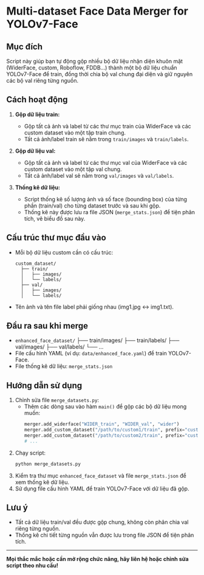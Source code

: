 # Multi-dataset Face Data Merger for YOLOv7-Face

## Mục đích
Script này giúp bạn tự động gộp nhiều bộ dữ liệu nhận diện khuôn mặt (WiderFace, custom, Roboflow, FDDB...) thành một bộ dữ liệu chuẩn YOLOv7-Face để train, đồng thời chia bộ val chung đại diện và giữ nguyên các bộ val riêng từng nguồn.

## Cách hoạt động
1. **Gộp dữ liệu train:**
   - Gộp tất cả ảnh và label từ các thư mục train của WiderFace và các custom dataset vào một tập train chung.
   - Tất cả ảnh/label train sẽ nằm trong `train/images` và `train/labels`.

2. **Gộp dữ liệu val:**
   - Gộp tất cả ảnh và label từ các thư mục val của WiderFace và các custom dataset vào một tập val chung.
   - Tất cả ảnh/label val sẽ nằm trong `val/images` và `val/labels`.

3. **Thống kê dữ liệu:**
   - Script thống kê số lượng ảnh và số face (bounding box) của từng phần (train/val) cho từng dataset trước và sau khi gộp.
   - Thống kê này được lưu ra file JSON (`merge_stats.json`) để tiện phân tích, vẽ biểu đồ sau này.

## Cấu trúc thư mục đầu vào
- Mỗi bộ dữ liệu custom cần có cấu trúc:
  ```
  custom_dataset/
    ├── train/
    │   ├── images/
    │   └── labels/
    ├── val/
    │   ├── images/
    │   └── labels/
  ```
- Tên ảnh và tên file label phải giống nhau (img1.jpg <-> img1.txt).

## Đầu ra sau khi merge
- `enhanced_face_dataset/`
  ├── train/images/
  ├── train/labels/
  ├── val/images/
  ├── val/labels/
  └── ...
- File cấu hình YAML (ví dụ: `data/enhanced_face.yaml`) để train YOLOv7-Face.
- File thống kê dữ liệu: `merge_stats.json`

## Hướng dẫn sử dụng
1. Chỉnh sửa file `merge_datasets.py`:
   - Thêm các dòng sau vào hàm `main()` để gộp các bộ dữ liệu mong muốn:
     ```python
     merger.add_widerface("WIDER_train", "WIDER_val", "wider")
     merger.add_custom_dataset("/path/to/custom1/train", prefix="custom1_train")
     merger.add_custom_dataset("/path/to/custom2/train", prefix="custom2_train")
     # ...
     ```
2. Chạy script:
   ```bash
   python merge_datasets.py
   ```
3. Kiểm tra thư mục `enhanced_face_dataset` và file `merge_stats.json` để xem thống kê dữ liệu.
4. Sử dụng file cấu hình YAML để train YOLOv7-Face với dữ liệu đã gộp.

## Lưu ý
- Tất cả dữ liệu train/val đều được gộp chung, không còn phân chia val riêng từng nguồn.
- Thống kê chi tiết từng nguồn vẫn được lưu trong file JSON để tiện phân tích.

---
**Mọi thắc mắc hoặc cần mở rộng chức năng, hãy liên hệ hoặc chỉnh sửa script theo nhu cầu!**
